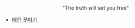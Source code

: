 


<div align=center>"The truth will set you free"</div>




+ [메인 꾸미기](https://zzsza.github.io/development/2020/07/10/make-github-profile-readme/)
